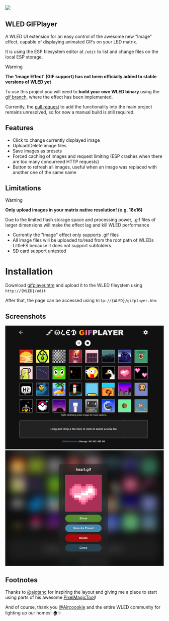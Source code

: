 
<p align="left">
  <img src="https://github.com/Manut38/WLED-GifPlayer-html/assets/18471596/a6337fa6-70f5-4b9d-aac3-4766b5e13ba2" width="500px">
</p>

## WLED GIFPlayer

A WLED UI extension for an easy control of the awesome new "Image" effect, capable of displaying animated GIFs on your LED matrix.

It is using the ESP filesystem editor at `/edit` to list and change files on the local ESP storage.

> [!WARNING]  
> **The 'Image Effect' (GIF support) has not been officially added to stable versions of WLED yet**
> 
> To use this project you will need to **build your own WLED binary** using the [gif branch](https://github.com/Aircoookie/WLED/tree/gif), where the effect has been implemented.
> 
> Currently, the [pull request](https://github.com/Aircoookie/WLED/pull/3835) to add the functionality into the main project remains unresolved, so for now a manual build is still required.

## Features

- Click to change currently displayed image
- Upload/Delete image files
- Save images as presets
- Forced caching of images and request limiting (ESP crashes when there are too many concurrend HTTP requests)
- Button to refresh all images, useful when an image was replaced with another one of the same name

## Limitations

> [!WARNING]  
> **Only upload images in your matrix native resolution! (e.g. 16x16)**
> 
> Due to the limited flash storage space and processing power, .gif files of larger dimensions will make the effect lag and kill WLED performance

- Currently the "Image" effect only supports .gif files
- All image files will be uploaded to/read from the root path of WLEDs LittleFS because it does not support subfolders
- SD card support untested

# Installation

Download [gifplayer.htm](https://raw.githubusercontent.com/Manut38/WLED-GifPlayer-html/main/gifplayer.htm) and upload it to the WLED fileystem using `http://{WLED}/edit`

After that, the page can be accessed using `http://{WLED}/gifplayer.htm`

## Screenshots

![Screenshot Image List](https://github.com/Manut38/WLED-GifPlayer-html/blob/main/doc/screenshot-desktop.png?raw=true "Image select main screen")
![Screenshot Image Select](https://github.com/Manut38/WLED-GifPlayer-html/blob/main/doc/screenshot-select.png?raw=true "Right click/long press options")

## Footnotes

Thanks to [@ajotanc](https://www.github.com/ajotanc) for inspiring the layout and giving me a place to start using parts of his awesome [PixelMagicTool](https://github.com/ajotanc/PixelMagicTool)!

And of course, thank you [@Aircoookie](https://www.github.com/Aircoookie) and the entire WLED community for lighting up our homes! 🏠✨
